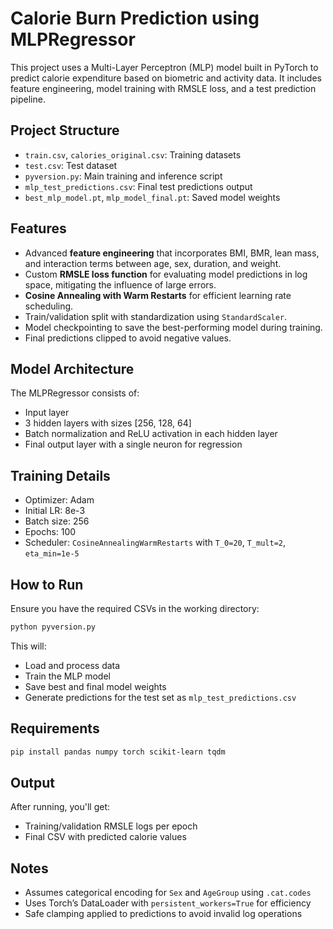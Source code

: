 # Calorie Burn Prediction using MLPRegressor

This project uses a Multi-Layer Perceptron (MLP) model built in PyTorch to predict calorie expenditure based on biometric and activity data. It includes feature engineering, model training with RMSLE loss, and a test prediction pipeline.

## Project Structure

- `train.csv`, `calories_original.csv`: Training datasets
- `test.csv`: Test dataset
- `pyversion.py`: Main training and inference script
- `mlp_test_predictions.csv`: Final test predictions output
- `best_mlp_model.pt`, `mlp_model_final.pt`: Saved model weights

## Features

- Advanced **feature engineering** that incorporates BMI, BMR, lean mass, and interaction terms between age, sex, duration, and weight.
- Custom **RMSLE loss function** for evaluating model predictions in log space, mitigating the influence of large errors.
- **Cosine Annealing with Warm Restarts** for efficient learning rate scheduling.
- Train/validation split with standardization using `StandardScaler`.
- Model checkpointing to save the best-performing model during training.
- Final predictions clipped to avoid negative values.

## Model Architecture

The MLPRegressor consists of:
- Input layer
- 3 hidden layers with sizes [256, 128, 64]
- Batch normalization and ReLU activation in each hidden layer
- Final output layer with a single neuron for regression

## Training Details

- Optimizer: Adam
- Initial LR: 8e-3
- Batch size: 256
- Epochs: 100
- Scheduler: `CosineAnnealingWarmRestarts` with `T_0=20`, `T_mult=2`, `eta_min=1e-5`

## How to Run

Ensure you have the required CSVs in the working directory:

```bash
python pyversion.py
```

This will:
- Load and process data
- Train the MLP model
- Save best and final model weights
- Generate predictions for the test set as `mlp_test_predictions.csv`

## Requirements

```bash
pip install pandas numpy torch scikit-learn tqdm
```

## Output

After running, you'll get:
- Training/validation RMSLE logs per epoch
- Final CSV with predicted calorie values

## Notes

- Assumes categorical encoding for `Sex` and `AgeGroup` using `.cat.codes`
- Uses Torch’s DataLoader with `persistent_workers=True` for efficiency
- Safe clamping applied to predictions to avoid invalid log operations